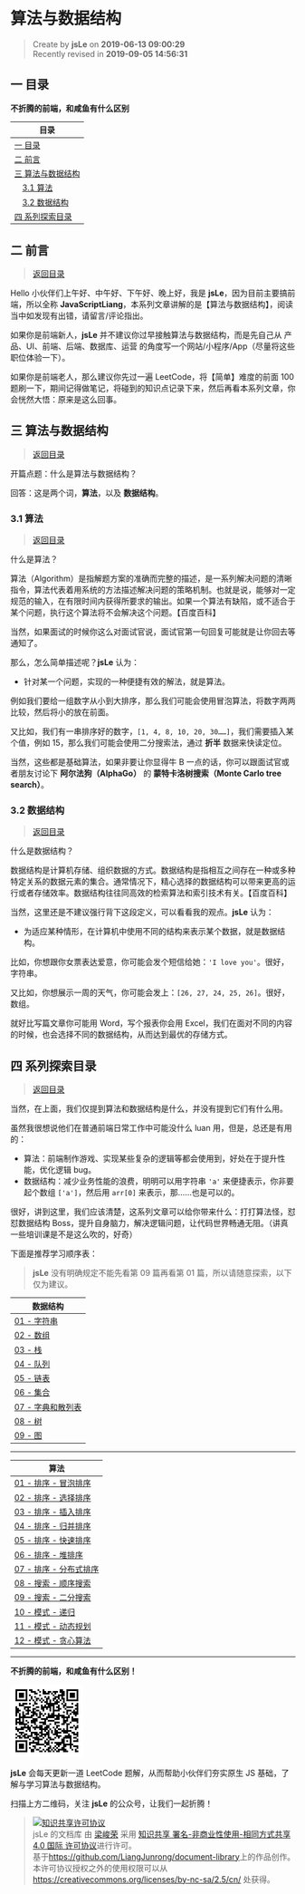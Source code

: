 算法与数据结构
===

> Create by **jsLe** on **2019-06-13 09:00:29**  
> Recently revised in **2019-09-05 14:56:31**

## <a name="chapter-one" id="chapter-one">一 目录</a>

**不折腾的前端，和咸鱼有什么区别**

| 目录 |
| --- | 
| [一 目录](#chapter-one) | 
| <a name="catalog-chapter-two" id="catalog-chapter-two"></a>[二 前言](#chapter-two) |
| <a name="catalog-chapter-three" id="catalog-chapter-three"></a>[三 算法与数据结构](#chapter-three) |
| &emsp;[3.1 算法](#chapter-three-one) |
| &emsp;[3.2 数据结构](#chapter-three-two) |
| <a name="catalog-chapter-four" id="catalog-chapter-four"></a>[四 系列探索目录](#chapter-four) |

## <a name="chapter-two" id="chapter-two">二 前言</a>

> [返回目录](#chapter-one)

Hello 小伙伴们上午好、中午好、下午好、晚上好，我是 **jsLe**，因为目前主要搞前端，所以全称 **JavaScriptLiang**，本系列文章讲解的是【算法与数据结构】，阅读当中如发现有出错，请留言/评论指出。

如果你是前端新人，**jsLe** 并不建议你过早接触算法与数据结构，而是先自己从 产品、UI、前端、后端、数据库、运营 的角度写一个网站/小程序/App（尽量将这些职位体验一下）。

如果你是前端老人，那么建议你先过一遍 LeetCode，将【简单】难度的前面 100 题刷一下，期间记得做笔记，将碰到的知识点记录下来，然后再看本系列文章，你会恍然大悟：原来是这么回事。

## <a name="chapter-three" id="chapter-three">三 算法与数据结构</a>

> [返回目录](#chapter-one)

开篇点题：什么是算法与数据结构？

回答：这是两个词，**算法**，以及 **数据结构**。

### <a name="chapter-three-one" id="chapter-three-one">3.1 算法</a>

> [返回目录](#chapter-one)

什么是算法？

算法（Algorithm）是指解题方案的准确而完整的描述，是一系列解决问题的清晰指令，算法代表着用系统的方法描述解决问题的策略机制。也就是说，能够对一定规范的输入，在有限时间内获得所要求的输出。如果一个算法有缺陷，或不适合于某个问题，执行这个算法将不会解决这个问题。【百度百科】

当然，如果面试的时候你这么对面试官说，面试官第一句回复可能就是让你回去等通知了。

那么，怎么简单描述呢？**jsLe** 认为：

* 针对某一个问题，实现的一种便捷有效的解法，就是算法。

例如我们要给一组数字从小到大排序，那么我们可能会使用冒泡算法，将数字两两比较，然后将小的放在前面。

又比如，我们有一串排序好的数字，`[1, 4, 8, 10, 20, 30……]`，我们需要插入某个值，例如 15，那么我们可能会使用二分搜索法，通过 **折半** 数据来快读定位。

当然，这些都是基础算法，如果非要让你显得牛 B 一点的话，你可以跟面试官或者朋友讨论下 **阿尔法狗（AlphaGo）** 的 **蒙特卡洛树搜索（Monte Carlo tree search）**。

### <a name="chapter-three-two" id="chapter-three-two">3.2 数据结构</a>

> [返回目录](#chapter-one)

什么是数据结构？

数据结构是计算机存储、组织数据的方式。数据结构是指相互之间存在一种或多种特定关系的数据元素的集合。通常情况下，精心选择的数据结构可以带来更高的运行或者存储效率。数据结构往往同高效的检索算法和索引技术有关。【百度百科】

当然，这里还是不建议强行背下这段定义，可以看看我的观点。**jsLe** 认为：

* 为适应某种情形，在计算机中使用不同的结构来表示某个数据，就是数据结构。

比如，你想跟你女票表达爱意，你可能会发个短信给她：`'I love you'`。很好，字符串。

又比如，你想展示一周的天气，你可能会发上：`[26, 27, 24, 25, 26]`。很好，数组。

就好比写篇文章你可能用 Word，写个报表你会用 Excel，我们在面对不同的内容的时候，也会选择不同的数据结构，从而达到最优的存储方式。

## <a name="chapter-four" id="chapter-four">四 系列探索目录</a>

> [返回目录](#chapter-one)

当然，在上面，我们仅提到算法和数据结构是什么，并没有提到它们有什么用。

虽然我很想说他们在普通前端日常工作中可能没什么 luan 用，但是，总还是有用的：

* 算法：前端制作游戏、实现某些复杂的逻辑等都会使用到，好处在于提升性能，优化逻辑 bug。
* 数据结构：减少业务性能的浪费，明明可以用字符串 `'a'` 来便捷表示，你非要起个数组 `['a']`，然后用 `arr[0]` 来表示，那……也是可以的。

很好，讲到这里，我们应该清楚，这系列文章可以给你带来什么：打打算法怪，怼怼数据结构 Boss，提升自身脑力，解决逻辑问题，让代码世界畅通无阻。（讲真一些培训课是不是这么吹的，好奇）

下面是推荐学习顺序表：

> **jsLe** 没有明确规定不能先看第 09 篇再看第 01 篇，所以请随意探索，以下仅为建议。

| 数据结构 |
| --- |
| [01 - 字符串](./数据结构-字符串.md) |
| [02 - 数组](./数据结构-数组.md) |
| [03 - 栈](./数据结构-栈.md) |
| [04 - 队列](./数据结构-队列.md) |
| [05 - 链表](./数据结构-链表.md) |
| [06 - 集合](./数据结构-集合.md) |
| [07 - 字典和散列表](./数据结构-字典和散列表.md) |
| [08 - 树](./数据结构-树.md) |
| [09 - 图](./数据结构-图.md) |
---

| 算法 |
| --- |
| [01 - 排序 - 冒泡排序](./算法-排序-冒泡排序.md) |
| [02 - 排序 - 选择排序](./算法-排序-选择排序.md) |
| [03 - 排序 - 插入排序](./算法-排序-插入排序.md) |
| [04 - 排序 - 归并排序](./算法-排序-归并排序.md) |
| [05 - 排序 - 快速排序](./算法-排序-归并排序.md) |
| [06 - 排序 - 堆排序](./算法-排序-堆排序.md) |
| [07 - 排序 - 分布式排序](./算法-排序-分布式排序.md) |
| [08 - 搜索 - 顺序搜索](./算法-搜索-顺序搜索.md) |
| [09 - 搜索 - 二分搜索](./算法-搜索-二分搜索.md) |
| [10 - 模式 - 递归](./算法-模式-递归.md) |
| [11 - 模式 - 动态规划](./算法-模式-动态规划.md) |
| [12 - 模式 - 贪心算法](./算法-模式-贪心算法.md) |

---

**不折腾的前端，和咸鱼有什么区别！**

![图](../../../public-repertory/img/z-small-wechat-public-address.jpg)

**jsLe** 会每天更新一道 LeetCode 题解，从而帮助小伙伴们夯实原生 JS 基础，了解与学习算法与数据结构。

扫描上方二维码，关注 **jsLe** 的公众号，让我们一起折腾！

> <a rel="license" href="http://creativecommons.org/licenses/by-nc-sa/4.0/"><img alt="知识共享许可协议" style="border-width:0" src="https://i.creativecommons.org/l/by-nc-sa/4.0/88x31.png" /></a><br /><span xmlns:dct="http://purl.org/dc/terms/" property="dct:title">jsLe 的文档库</span> 由 <a xmlns:cc="http://creativecommons.org/ns#" href="https://github.com/LiangJunrong/document-library" property="cc:attributionName" rel="cc:attributionURL">梁峻荣</a> 采用 <a rel="license" href="http://creativecommons.org/licenses/by-nc-sa/4.0/">知识共享 署名-非商业性使用-相同方式共享 4.0 国际 许可协议</a>进行许可。<br />基于<a xmlns:dct="http://purl.org/dc/terms/" href="https://github.com/LiangJunrong/document-library" rel="dct:source">https://github.com/LiangJunrong/document-library</a>上的作品创作。<br />本许可协议授权之外的使用权限可以从 <a xmlns:cc="http://creativecommons.org/ns#" href="https://creativecommons.org/licenses/by-nc-sa/2.5/cn/" rel="cc:morePermissions">https://creativecommons.org/licenses/by-nc-sa/2.5/cn/</a> 处获得。